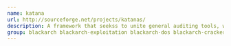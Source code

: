 ```yaml
---
name: katana
url: http://sourceforge.net/projects/katanas/
description: A framework that seekss to unite general auditing tools, which are general pentesting tools (Network,Web,Desktop and others).
group: blackarch blackarch-exploitation blackarch-dos blackarch-cracker blackarch-scanner blackarch-recon
---
```

